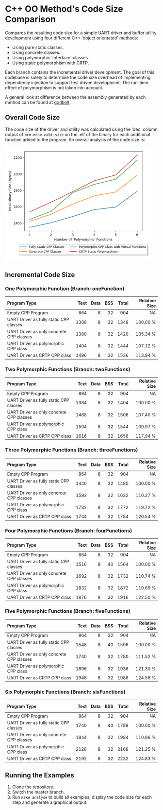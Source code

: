 # C++ OO Method's Code Size Comparison

Compares the resulting code size for a simple UART driver and buffer utility development using four different C++ 'object orientated' methods:
- Using pure static classes.
- Using concrete classes.
- Using polymorphic 'interface' classes
- Using static polymorphism with CRTP.

Each branch contains the incremental driver development. The goal of this codebase is solely to determine the code size overhead of implementing dependency injection to support test driven development. The run-time effect of polymorphism is not taken into account.

A general look at difference between the assembly generated by each method can be found at [godbolt](https://gcc.godbolt.org/z/8M2tSQ).

## Overall Code Size

The code size of the driver and utility was calculated using the 'dec' column output of `arm-none-eabi-size` on the .elf of the binary for each additional function added to the program. An overall analysis of the code size is:

<p align="center">
  <img src="resultsGraph.png">
</p>

## Incremental Code Size

### One Polymorphic Function (Branch: oneFunction)

Program Type                             | Text | Data | BSS | Total | Relative Size
|:---------------------------------------|-----:|-----:|----:|------:|-------------:|
Empty CPP Program                        | 864  | 8    | 32  | 904   | NA
UART Driver as fully static CPP classes  | 1308 | 8    | 32  | 1348  | 100.00 %
UART Driver as only concrete CPP classes | 1380 | 8    | 32  | 1420  | 105.34 %
UART Driver as polymorphic CPP class     | 1404 | 8    | 32  | 1444  | 107.12 %
UART Driver as CRTP CPP class            | 1496 | 8    | 32  | 1536  | 113.94 %

### Two Polymorphic Functions (Branch: twoFunctions)

Program Type                             | Text | Data | BSS | Total | Relative Size
|:---------------------------------------|-----:|-----:|----:|------:|-------------:|
Empty CPP Program                        | 864  | 8    | 32  | 904   | NA
UART Driver as fully static CPP classes  | 1364 | 8    | 32  | 1404  | 100.00 %
UART Driver as only concrete CPP classes | 1468 | 8    | 32  | 1508  | 107.40 %
UART Driver as polymorphic CPP class     | 1504 | 8    | 32  | 1544  | 109.97 %
UART Driver as CRTP CPP class            | 1616 | 8    | 32  | 1656  | 117.94 %

### Three Polymorphic Functions (Branch: threeFunctions)

Program Type                             | Text | Data | BSS | Total | Relative Size
|:---------------------------------------|-----:|-----:|----:|------:|-------------:|
Empty CPP Program                        | 864  | 8    | 32  | 904   | NA
UART Driver as fully static CPP classes  | 1440 | 8    | 32  | 1480  | 100.00 %
UART Driver as only concrete CPP classes | 1592 | 8    | 32  | 1632  | 110.27 %
UART Driver as polymorphic CPP class     | 1732 | 8    | 32  | 1772  | 119.72 %
UART Driver as CRTP CPP class            | 1744 | 8    | 32  | 1784  | 120.54 %

### Four Polymorphic Functions (Branch: fourFunctions)

Program Type                             | Text | Data | BSS | Total | Relative Size
|:---------------------------------------|-----:|-----:|----:|------:|-------------:|
Empty CPP Program                        | 864  | 8    | 32  | 904   | NA
UART Driver as fully static CPP classes  | 1516 | 8    | 40  | 1564  | 100.00 %
UART Driver as only concrete CPP classes | 1692 | 8    | 32  | 1732  | 110.74 %
UART Driver as polymorphic CPP class     | 1832 | 8    | 32  | 1872  | 119.69 %
UART Driver as CRTP CPP class            | 1876 | 8    | 32  | 1916  | 122.50 %

### Five Polymorphic Functions (Branch: fiveFunctions)

Program Type                             | Text | Data | BSS | Total | Relative Size
|:---------------------------------------|-----:|-----:|----:|------:|-------------:|
Empty CPP Program                        | 864  | 8    | 32  | 904   | NA
UART Driver as fully static CPP classes  | 1548 | 8    | 40  | 1596  | 100.00 %
UART Driver as only concrete CPP classes | 1740 | 8    | 32  | 1780  | 111.52 %
UART Driver as polymorphic CPP class     | 1896 | 8    | 32  | 1936  | 121.30 %
UART Driver as CRTP CPP class            | 1948 | 8    | 32  | 1988  | 124.56 %

### Six Polymorphic Functions (Branch: sixFunctions)

Program Type                             | Text | Data | BSS | Total | Relative Size
|:---------------------------------------|-----:|-----:|----:|------:|-------------:|
Empty CPP Program                        | 864  | 8    | 32  | 904   | NA
UART Driver as fully static CPP classes  | 1740 | 8    | 40  | 1788  | 100.00 %
UART Driver as only concrete CPP classes | 1944 | 8    | 32  | 1984  | 110.96 %
UART Driver as polymorphic CPP class     | 2128 | 8    | 32  | 2168  | 121.25 %
UART Driver as CRTP CPP class            | 2192 | 8    | 32  | 2232  | 124.83 %

## Running the Examples

1. Clone the repository.
2. Switch the master branch.
3. Run `make analyse` to build all examples, display the code size for each step and generate a graphical output.

